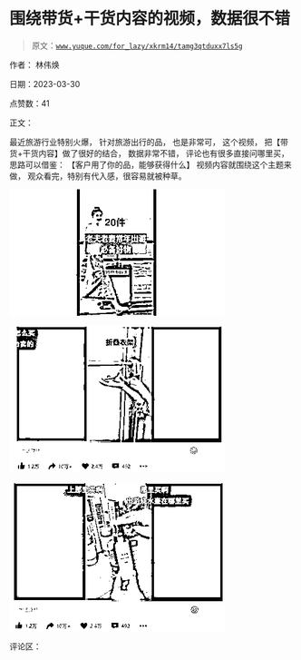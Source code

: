 # 围绕带货+干货内容的视频，数据很不错

> 原文：[`www.yuque.com/for_lazy/xkrm14/tamg3qtduxx7ls5g`](https://www.yuque.com/for_lazy/xkrm14/tamg3qtduxx7ls5g)

作者： 林伟焕

日期：2023-03-30

点赞数：41

正文：

最近旅游行业特别火爆， 针对旅游出行的品， 也是非常可， 这个视频， 把【带货+干货内容】做了很好的结合， 数据非常不错， 评论也有很多直接问哪里买， 思路可以借鉴： 【客户用了你的品，能够获得什么】 视频内容就围绕这个主题来做， 观众看完，特别有代入感，很容易就被种草。

![](img/23c3a6db13531ab25149a118c0f5e2fc.png)  

![](img/d18e10be8c0373aeea73f3f85d396142.png)  

![](img/9fda6960e282af252272f3f83ed7689f.png)  

评论区：



